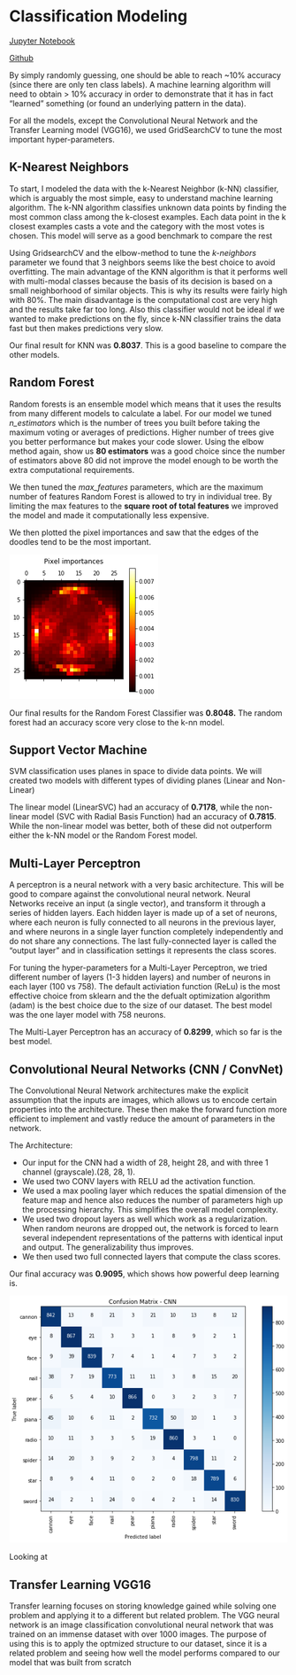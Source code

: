 # Classification Modeling

[Jupyter Notebook](http://nbviewer.jupyter.org/github/nolanadams1230/Doodle_Classification/blob/master/notebooks/Classification%20Models%20-%20Doodles.ipynb)

[Github](https://github.com/nolanadams1230/Doodle_Classification/blob/master/notebooks/Classification%20Models%20-%20Doodles.ipynb)

By simply randomly guessing, one should be able to reach ~10% accuracy (since there are only ten class labels). A machine learning algorithm will need to obtain > 10% accuracy in order to demonstrate that it has in fact “learned” something (or found an underlying pattern in the data).

For all the models, except the Convolutional Neural Network and the Transfer Learning model (VGG16), we used GridSearchCV to tune the most important hyper-parameters.

## K-Nearest Neighbors

To start, I modeled the data with the k-Nearest Neighbor (k-NN) classifier, which is arguably the most simple, easy to understand machine learning algorithm. The k-NN algorithm classifies unknown data points by finding the most common class among the k-closest examples. Each data point in the k closest examples casts a vote and the category with the most votes is chosen. This model will serve as a good benchmark to compare the rest

Using GridsearchCV and the elbow-method to tune the *k-neighbors* parameter we found that 3 neighbors seems like the best choice to avoid overfitting. The main advantage of the KNN algorithm is that it performs well with multi-modal classes because the basis of its decision is based on a small neighborhood of similar objects. This is why its results were fairly high with 80%. The main disadvantage is the computational cost are very high and the results take far too long. Also this classifier would not be ideal if we wanted to make predictions on the fly, since k-NN classifier trains the data fast but then makes predictions very slow.

Our final result for KNN was **0.8037**. This is a good baseline to compare the other models.

## Random Forest
Random forests is an ensemble model which means that it uses the results from many different models to calculate a label. For our model we tuned *n_estimators* which is the number of trees you built before taking the maximum voting or averages of predictions. Higher number of trees give you better performance but makes your code slower. Using the elbow method again, show us **80 estimators** was a good choice since the number of estimators above 80 did not improve the model enough to be worth the extra computational requirements.

We then tuned the *max_features* parameters, which are the maximum number of features Random Forest is allowed to try in individual tree. By limiting the max features to the **square root of total features** we improved the model and made it computationally less expensive.

We then plotted the pixel importances and saw that the edges of the doodles tend to be the most important.

![Pixel_Importances](images/pixel_importances.png)

Our final results for the Random Forest Classifier was **0.8048.** The random forest had an accuracy score very close to the k-nn model. 

## Support Vector Machine
SVM classification uses planes in space to divide data points. We will created two models with different types of dividing planes (Linear and Non-Linear)

The linear model (LinearSVC) had an accuracy of **0.7178**, while the non-linear model (SVC with Radial Basis Function) had an accuracy of **0.7815**. While the non-linear model was better, both of these did not outperform either the k-NN model or the Random Forest model.


## Multi-Layer Perceptron
A perceptron is a neural network with a very basic architecture. This will be good to compare against the convolutional neural network. Neural Networks receive an input (a single vector), and transform it through a series of hidden layers. Each hidden layer is made up of a set of neurons, where each neuron is fully connected to all neurons in the previous layer, and where neurons in a single layer function completely independently and do not share any connections. The last fully-connected layer is called the “output layer” and in classification settings it represents the class scores.

For tuning the hyper-parameters for a Multi-Layer Perceptron, we tried different number of layers (1-3 hidden layers) and number of neurons in each layer (100 vs 758). The default activiation function (ReLu) is the most effective choice from sklearn and the the defualt optimization algorithm (adam) is the best choice due to the size of our dataset. The best model was the one layer model with 758 neurons.

The Multi-Layer Perceptron has an accuracy of **0.8299**, which so far is the best model.


## Convolutional Neural Networks (CNN / ConvNet)
The Convolutional Neural Network architectures make the explicit assumption that the inputs are images, which allows us to encode certain properties into the architecture. These then make the forward function more efficient to implement and vastly reduce the amount of parameters in the network.

The Architecture:
- Our input for the CNN had a width of 28, height 28, and with three 1 channel (grayscale).(28, 28, 1). 
- We used two CONV layers with RELU ad the activation function. 
- We used a max pooling layer which reduces the spatial dimension of the feature map and hence also reduces the number of parameters high up the processing hierarchy. This simplifies the overall model complexity. 
- We used two dropout layers as well which work as a regularization. When random neurons are dropped out, the network is forced to learn several independent representations of the patterns with identical input and output. The generalizability thus improves.
- We then used two full connected layers that compute the class scores.

Our final accuracy was **0.9095**, which shows how powerful deep learning is.

![CNN Predicted v True](images/cnn_predicted_true.png)

Looking at

## Transfer Learning VGG16

Transfer learning focuses on storing knowledge gained while solving one problem and applying it to a different but related problem. The VGG neural network is an image classification convolutional neural network that was trained on an immense dataset with over 1000 images. The purpose of using this is to apply the optmized structure to our dataset, since it is a related problem and seeing how well the model performs compared to our model that was built from scratch


